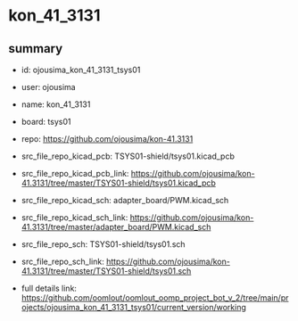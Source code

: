 # kon_41_3131
 
## summary 
* id: ojousima_kon_41_3131_tsys01
* user: ojousima
* name: kon_41_3131
* board: tsys01
* repo: https://github.com/ojousima/kon-41.3131
* src_file_repo_kicad_pcb: TSYS01-shield/tsys01.kicad_pcb
* src_file_repo_kicad_pcb_link: https://github.com/ojousima/kon-41.3131/tree/master/TSYS01-shield/tsys01.kicad_pcb
* src_file_repo_kicad_sch: adapter_board/PWM.kicad_sch
* src_file_repo_kicad_sch_link: https://github.com/ojousima/kon-41.3131/tree/master/adapter_board/PWM.kicad_sch

* src_file_repo_sch: TSYS01-shield/tsys01.sch
* src_file_repo_sch_link: https://github.com/ojousima/kon-41.3131/tree/master/TSYS01-shield/tsys01.sch
* full details link: https://github.com/oomlout/oomlout_oomp_project_bot_v_2/tree/main/projects/ojousima_kon_41_3131_tsys01/current_version/working  







